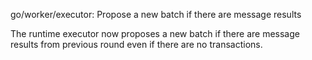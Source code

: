 go/worker/executor: Propose a new batch if there are message results

The runtime executor now proposes a new batch if there are message results
from previous round even if there are no transactions.
